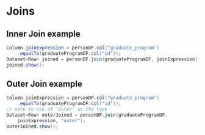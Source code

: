 # Joins

## Inner Join example

```java
Column.joinExpression = personDF.col("graduate_program")
    .equalTo(graduateProgramDF.col("id"));
Dataset<Row> joined = personDF.join(graduateProgramDF, joinExpression);
joined.show();
```

## Outer Join example

```java
Column joinExpression = personDF.col("graduate_program")
    .equalTo(graduateProgramDF.col("id"));
// note to use of 'outer' as the type
Dataset<Row> outerJoined = personDF.join(graduateProgramDF, 
    joinExpression, "outer");
outerJoined.show();
```

